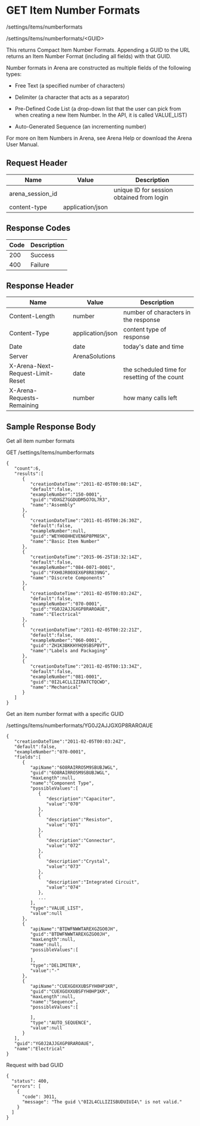 # GET Item Number Formats
/settings/items/numberformats

/settings/items/numberformats/&lt;GUID&gt;

This returns  Compact Item Number Formats. Appending a GUID to the URL returns an Item Number Format \(including all fields\) with that GUID. 

Number formats in Arena are constructed as multiple fields of the following types:

* Free Text (a specified number of characters)

* Delimiter (a character that acts as a separator)

* Pre-Defined Code List (a drop-down list that the user can pick from when creating a new Item Number. In the API, it is called VALUE_LIST)

* Auto-Generated Sequence (an incrementing number)


For more on Item Numbers in Arena, see Arena Help or download the Arena User Manual.

## Request Header

| Name  | Value  | Description  |
|  --- |  --- |  --- | 
| arena_session_id  |   | unique ID for session obtained from login  |
| content-type  | application/json  |   |

## Response Codes

| Code  | Description  |
|  --- |  --- | 
| 200  | Success  |
| 400  | Failure  |

## Response Header

| Name  | Value  | Description  |
|  --- |  --- |  --- | 
| Content-Length  | number  | number of characters in the response  |
| Content-Type  | application/json  | content type of response  |
| Date  | date  | today's date and time  |
| Server  | ArenaSolutions  |   |
| X-Arena-Next-Request-Limit-Reset   | date  | the scheduled time for resetting of the count  |
| X-Arena-Requests-Remaining   | number  | how many calls left  |

## Sample Response Body
Get all item number formats

GET /settings/items/numberformats

```
{
   "count":6,
   "results":[
      {
         "creationDateTime":"2011-02-05T00:08:14Z",
         "default":false,
         "exampleNumber":"150-0001",
         "guid":"VDXGZ7GGDUDM5O7OL7R3",
         "name":"Assembly"
      },
      {
         "creationDateTime":"2011-01-05T00:26:30Z",
         "default":false,
         "exampleNumber":null,
         "guid":"WEYH08HHEVEN6P8PM8SK",
         "name":"Basic Item Number"
      },
      {
         "creationDateTime":"2015-06-25T18:32:14Z",
         "default":false,
         "exampleNumber":"084-0071-0001",
         "guid":"FXH0JR00XEX6P8R839NG",
         "name":"Discrete Components"
      },
      {
         "creationDateTime":"2011-02-05T00:03:24Z",
         "default":false,
         "exampleNumber":"070-0001",
         "guid":"YG0J2AJJGXGP8RAROAUE",
         "name":"Electrical"
      },
      {
         "creationDateTime":"2011-02-05T00:22:21Z",
         "default":false,
         "exampleNumber":"060-0001",
         "guid":"ZH1K3BKKHYHQ9SBSPBVT",
         "name":"Labels and Packaging"
      },
      {
         "creationDateTime":"2011-02-05T00:13:34Z",
         "default":false,
         "exampleNumber":"081-0001",
         "guid":"0I2L4CLLIZIRATCTQCWD",
         "name":"Mechanical"
      }
   ]
}
```
Get an item number format with a specific GUID

/settings/items/numberformats/YG0J2AJJGXGP8RAROAUE

```
{
   "creationDateTime":"2011-02-05T00:03:24Z",
   "default":false,
   "exampleNumber":"070-0001",
   "fields":[
      {
         "apiName":"6O8RAIRRO5M9SBUBJWGL",
         "guid":"6O8RAIRRO5M9SBUBJWGL",
         "maxLength":null,
         "name":"Component Type",
         "possibleValues":[
            {
               "description":"Capacitor",
               "value":"070"
            },
            {
               "description":"Resistor",
               "value":"071"
            },
            {
               "description":"Connector",
               "value":"072"
            },
            {
               "description":"Crystal",
               "value":"073"
            },
            {
               "description":"Integrated Circuit",
               "value":"074"
            },
            ...
         ],
         "type":"VALUE_LIST",
         "value":null
      },
      {
         "apiName":"BTDWFNWWTAREXGZGO0JH",
         "guid":"BTDWFNWWTAREXGZGO0JH",
         "maxLength":null,
         "name":null,
         "possibleValues":[

         ],
         "type":"DELIMITER",
         "value":"-"
      },
      {
         "apiName":"CUEXGOXXUBSFYH0HP1KR",
         "guid":"CUEXGOXXUBSFYH0HP1KR",
         "maxLength":null,
         "name":"Sequence",
         "possibleValues":[

         ],
         "type":"AUTO_SEQUENCE",
         "value":null
      }
   ],
   "guid":"YG0J2AJJGXGP8RAROAUE",
   "name":"Electrical"
}
```
Request with bad GUID

```
{
  "status": 400,
  "errors": [
    {
      "code": 3011,
      "message": "The guid \"0I2L4CLLIZISBUDUIUI4\" is not valid."
    }
  ]
}
```
